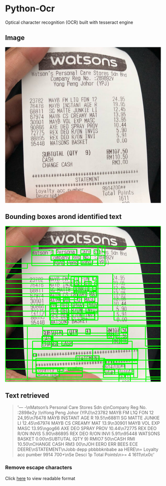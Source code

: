 # Python-Ocr
Optical character recognition (OCR) built with tesseract engine

## Image 
![Initial image](https://github.com/King-04/Python-Ocr/blob/main/reci.jpg?raw=true)

## Bounding boxes arond identified text
![After image](https://github.com/King-04/Python-Ocr/blob/main/img_screenshot_04.12.2021.png?raw=true)

## Text retrieved
>'— -\nMatson’s Personal Care Stores Sdn q\nCompany Reg No. :2898e2y )\nYong Peng Johor (YPJ)\n23782 MAYB FM L1Q FON 12 24,95\n76478 MAYB INSTANT AGE R 19.5!\n68811 SG MATTE JUNKIE
>LI 12.45\n67974 MAYB CS CREAMY MAT 13.9\n30901 MAYB VOL EXP MASC 13.95\ngog66 AXE DEO SPRAY PROV 10.44\n72775 REX DEO R/ON INVIS 5.90\n86895 REX DEO R/ON INVI 5.91\n95448 WATSONS
>BASKET 0.00\nSUBTUTAL (QTY 9) RMIO7 50\nCASH RMI 10.50\nCHANGE CASH RM3 00\nJOH EERO ERR BEES ECE DEERE\nSTATEMENT\nJobb depp pbbbbknbabe aa HERE\n= Loyalty acc pumber 9914
>700+\nSe Desci 1p Total Points\n>= 4 1611\n\x0c'
### Remove escape characters
Click [here](https://github.com/King-04/Python-Ocr/blob/main/readme.txt) to view readable format
